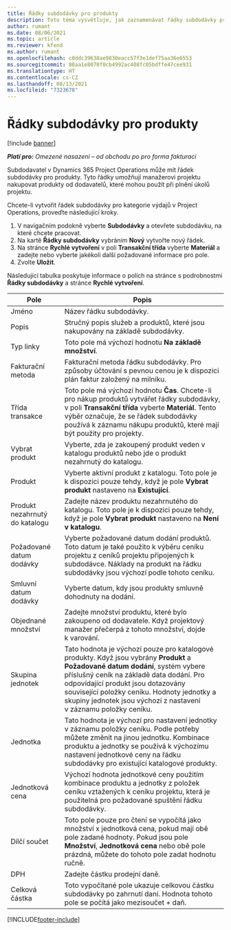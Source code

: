 ```yaml
---
title: Řádky subdodávky pro produkty
description: Toto téma vysvětluje, jak zaznamenávat řádky subdodávky pro produkty a pomocí různých polí nákup produktu od dodavatelů.
author: rumant
ms.date: 08/06/2021
ms.topic: article
ms.reviewer: kfend
ms.author: rumant
ms.openlocfilehash: c0ddc39638ae9830eacc57f3e1def75aa36e6553
ms.sourcegitcommit: 80aa1e8070f0cb4992ac408fc05bdffe47cee931
ms.translationtype: HT
ms.contentlocale: cs-CZ
ms.lasthandoff: 08/13/2021
ms.locfileid: "7323678"
---
```

# <a name="subcontract-lines-for-products"></a>Řádky subdodávky pro produkty

[!include [banner](../../includes/dataverse-preview.md)]

_**Platí pro:** Omezené nasazení – od obchodu po pro forma fakturaci_

Subdodavatel v Dynamics 365 Project Operations může mít řádek subdodávky pro produkty. Tyto řádky umožňují manažerovi projektu nakupovat produkty od dodavatelů, které mohou použít při plnění úkolů projektu.

Chcete-li vytvořit řádek subdodávky pro kategorie výdajů v Project Operations, proveďte následující kroky.

1. V navigačním podokně vyberte **Subdodávky** a otevřete subdodávku, na které chcete pracovat. 
2. Na kartě **Řádky subdodávky** vybráním **Nový** vytvořte nový řádek.
3. Na stránce **Rychlé vytvoření** v poli **Transakční třída** vyberte **Materiál** a zadejte nebo vyberte jakékoli další požadované informace pro pole. 
4. Zvolte **Uložit**.

Následující tabulka poskytuje informace o polích na stránce s podrobnostmi **Řádky subdodávky** a stránce **Rychlé vytvoření**.

| Pole | Popis |
| ----- | ----------- |
| Jméno | Název řádku subdodávky. |
| Popis | Stručný popis služeb a produktů, které jsou nakupovány na základě subdodávky. |
| Typ linky | Toto pole má výchozí hodnotu **Na základě množství**. |
| Fakturační metoda |  Fakturační metoda řádku subdodávky. Pro způsoby účtování s pevnou cenou je k dispozici plán faktur založený na milníku. |
| Třída transakce | Toto pole má výchozí hodnotu **Čas**. Chcete-li pro nákup produktů vytvářet řádky subdodávky, v poli **Transakční třída** vyberte **Materiál**. Tento výběr označuje, že se řádek subdodávky používá k záznamu nákupu produktů, které mají být použity pro projekty. |
| Vybrat produkt | Vyberte, zda je zakoupený produkt veden v katalogu produktů nebo jde o produkt nezahrnutý do katalogu. |
| Produkt | Vyberte aktivní produkt z katalogu. Toto pole je k dispozici pouze tehdy, když je pole **Vybrat produkt** nastaveno na **Existující**. |
| Produkt nezahrnutý do katalogu | Zadejte název produktu nezahrnutého do katalogu. Toto pole je k dispozici pouze tehdy, když je pole **Vybrat produkt** nastaveno na **Není v katalogu**.  |
| Požadované datum dodávky | Vyberte požadované datum dodání produktů. Toto datum je také použito k výběru ceníku projektu z ceníků projektu připojených k subdodávce. Náklady na produkt na řádku subdodávky jsou výchozí podle tohoto ceníku. |
| Smluvní datum dodávky | Vyberte datum, kdy jsou produkty smluvně dohodnuty na dodání.  |
| Objednané množství | Zadejte množství produktu, které bylo zakoupeno od dodavatele. Když projektový manažer přečerpá z tohoto množství, dojde k varování. |
| Skupina jednotek | Tato hodnota je výchozí pouze pro katalogové produkty. Když jsou vybrány **Produkt** a **Požadované datum dodání**, systém vybere příslušný ceník na základě data dodání. Pro odpovídající produkt jsou dotazovány související položky ceníku. Hodnoty jednotky a skupiny jednotek jsou výchozí z nastavení v záznamu položky ceníku. |
| Jednotka | Tato hodnota je výchozí pro nastavení jednotky v záznamu položky ceníku. Podle potřeby můžete změnit na jinou jednotku. Kombinace produktu a jednotky se používá k výchozímu nastavení jednotkové ceny na řádku subdodávky pro existující katalogové produkty. |
| Jednotková cena | Výchozí hodnota jednotkové ceny použitím kombinace produktu a jednotky z položek ceníku vztažených k ceníku projektu, která je použitelná pro požadované spuštění řádku subdodávky.  |
| Dílčí součet | Toto pole pouze pro čtení se vypočítá jako množství x jednotková cena, pokud mají obě pole zadané hodnoty. Pokud jsou pole **Množství**, **Jednotková cena** nebo obě pole prázdná, můžete do tohoto pole zadat hodnotu ručně.  |
| DPH | Zadejte částku prodejní daně. |
| Celková částka | Toto vypočítané pole ukazuje celkovou částku subdodávky po zahrnutí daní. Hodnota tohoto pole se počítá jako mezisoučet + daň. |


[!INCLUDE[footer-include](../../includes/footer-banner.md)]
